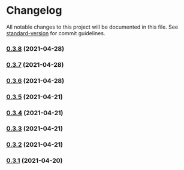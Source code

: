 # Changelog

All notable changes to this project will be documented in this file. See [standard-version](https://github.com/conventional-changelog/standard-version) for commit guidelines.

### [0.3.8](https://gitlab.internal.team-parallax.com/belwue/ffmpeg-webservice/compare/v0.3.7...v0.3.8) (2021-04-28)

### [0.3.7](https://gitlab.internal.team-parallax.com/belwue/ffmpeg-webservice/compare/v0.3.6...v0.3.7) (2021-04-28)

### [0.3.6](https://gitlab.internal.team-parallax.com/belwue/ffmpeg-webservice/compare/v0.3.5...v0.3.6) (2021-04-28)

### [0.3.5](https://gitlab.internal.team-parallax.com/belwue/ffmpeg-webservice/compare/v0.3.3...v0.3.5) (2021-04-21)

### [0.3.4](https://gitlab.internal.team-parallax.com/belwue/ffmpeg-webservice/compare/v0.3.3...v0.3.4) (2021-04-21)

### [0.3.3](https://gitlab.internal.team-parallax.com/belwue/ffmpeg-webservice/compare/v0.3.2...v0.3.3) (2021-04-21)

### [0.3.2](https://gitlab.internal.team-parallax.com/belwue/ffmpeg-webservice/compare/v0.3.1...v0.3.2) (2021-04-21)

### [0.3.1](https://gitlab.internal.team-parallax.com/belwue/ffmpeg-webservice/compare/v0.3.0...v0.3.1) (2021-04-20)
